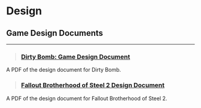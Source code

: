 # Design

## Game Design Documents
___

> ### [Dirty Bomb: Game Design Document](http://db-design.splashdamage.com.s3-eu-west-1.amazonaws.com/dirty_bomb-game_design_document.pdf)
A PDF of the design document for Dirty Bomb.
<!-- -->


> ### [Fallout Brotherhood of Steel 2 Design Document](https://drive.google.com/file/d/1b6TVJHAjtsK12qmDn9M8CdoUSHS1OHwY/view)
A PDF of the design document for Fallout Brotherhood of Steel 2.
<!-- -->

